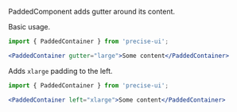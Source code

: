 PaddedComponent adds gutter around its content.

Basic usage.
```jsx
import { PaddedContainer } from 'precise-ui';

<PaddedContainer gutter="large">Some content</PaddedContainer>
```


Adds `xlarge` padding to the left.
```jsx
import { PaddedContainer } from 'precise-ui';

<PaddedContainer left="xlarge">Some content</PaddedContainer>
```

